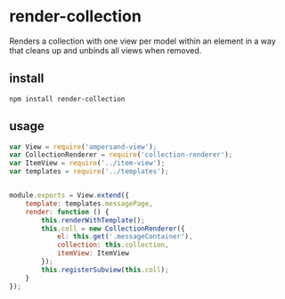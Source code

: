 # render-collection

Renders a collection with one view per model within an element in a way that cleans up and unbinds all views when removed.


## install

```
npm install render-collection
```


## usage

```js
var View = require('ampersand-view');
var CollectionRenderer = require('collection-renderer');
var ItemView = require('../item-view');
var templates = require('../templates');


module.exports = View.extend({
    template: templates.messagePage,
    render: function () {
        this.renderWithTemplate();
        this.coll = new CollectionRenderer({
            el: this.get('.messageContainer'),
            collection: this.collection,
            itemView: ItemView
        });
        this.registerSubview(this.coll);
    }
});

```
